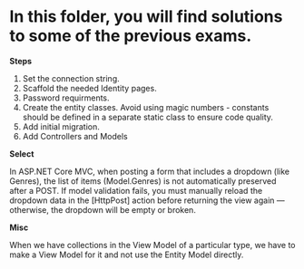 # In this folder, you will find solutions to some of the previous exams.

**Steps**

1. Set the connection string.
2. Scaffold the needed Identity pages.
3. Password requirments.
4. Create the entity classes. Avoid using magic numbers - constants should be defined in a separate static class to ensure code quality.
5. Add initial migration.
6. Add Controllers and Models

**Select**

In ASP.NET Core MVC, when posting a form that includes a dropdown (like Genres), the list of items (Model.Genres) is not automatically preserved after a POST. If model validation fails, you must manually reload the dropdown data in the [HttpPost] action before returning the view again — otherwise, the dropdown will be empty or broken.

**Misc**

When we have collections in the View Model of a particular type, we have to make a View Model for it and not use the Entity Model directly.
